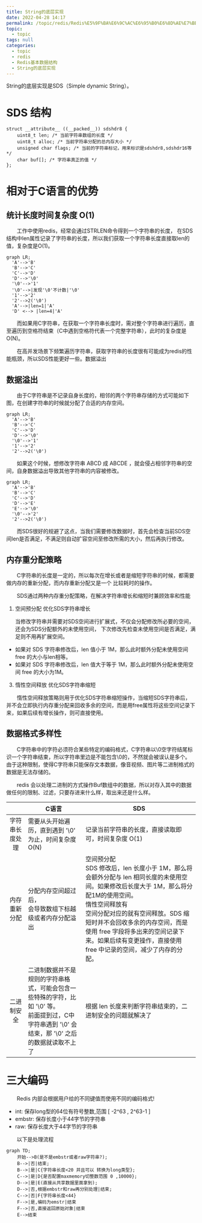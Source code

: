 ```yaml
---
title: String的底层实现
date: 2022-04-28 14:17
permalink: /topic/redis/Redis%E5%9F%BA%E6%9C%AC%E6%95%B0%E6%8D%AE%E7%BB%93%E6%9E%84/String%E7%9A%84%E5%BA%95%E5%B1%82%E5%AE%9E%E7%8E%B0
topic: 
  - topic
tags: null
categories: 
  - topic
  - redis
  - Redis基本数据结构
  - String的底层实现
---
```

String的底层实现是SDS（Simple dynamic String）。

# SDS 结构

```
struct __attribute__ ((__packed__)) sdshdr8 {
    uint8_t len; /* 当前字符串数组的长度 */
    uint8_t alloc; /* 当前字符串分配的总内存大小 */
    unsigned char flags; /* 当前的字符串标记，用来标识是sdshdr8,sdshdr16等 */
    char buf[]; /* 字符串真正的值 */
};
```

# 相对于C语言的优势

## 统计长度时间复杂度 O(1)

　　工作中使用redis，经常会通过STRLEN命令得到一个字符串的长度， 在SDS结构中len属性记录了字符串的长度，所以我们获取一个字符串长度直接取len的值，复杂度是O(1)。

```mermaid
graph LR;
  'A'-->'B'
  'B'-->'C'
  'C'-->'D'
  'D'-->'\0'
  '\0'-->'1'
  '\0'-->|发现'\0'不计数|'\0'
  '1'-->'2'
  '2'-->2('\0')
  'A'-->|len=1|'A'
  'D' <--> |len=4|'A'
```

　　而如果用C字符串，在获取一个字符串长度时，需对整个字符串进行遍历，直至遍历到空格符结束（C中遇到空格符代表一个完整字符串），此时的复杂度是O(N)。

　　在高并发场景下频繁遍历字符串，获取字符串的长度很有可能成为redis的性能瓶颈，所以SDS性能更好一些。数据溢出

## 数据溢出

　　由于C字符串是不记录自身长度的，相邻的两个字符串存储的方式可能如下图，在创建字符串的时候就分配了合适的内存空间。

```mermaid
graph LR;
  'A'-->'B'
  'B'-->'C'
  'C'-->'D'
  'D'-->'\0'
  '\0'-->'1'
  '1'-->'2'
  '2'-->2('\0')
```

　　如果这个时候，想修改字符串 ABCD 成 ABCDE ，就会侵占相邻字符串的空间，自身数据溢出导致其他字符串的内容被修改。

```mermaid
graph LR;
  'A'-->'B'
  'B'-->'C'
  'C'-->'D'
  'D'-->'E'
  'E'-->'\0'
  '\0'-->'2'
  '2'-->2('\0')
```

　　而SDS很好的规避了这点，当我们需要修改数据时，首先会检查当前SDS空间len是否满足，不满足则自动扩容空间至修改所需的大小，然后再执行修改。

## 内存重分配策略

　　C字符串的长度是一定的，所以每次在增长或者是缩短字符串的时候，都需要做内存的重新分配，而内存重新分配又是一个
比较耗时的操作。

　　SDS通过两种内存重分配策略，在解决字符串增长和缩短时兼顾效率和性能

1. 空间预分配 优化SDS字符串增长

   当修改字符串并需要对SDS空间进行扩展式，不仅会分配修改所必要的空间，还会为SDS分配额外的未使用空间，
   下次修改先检查未使用空间是否满足，满足则不用再扩展空间。

+ 如果对 SDS 字符串修改后，len 值小于 1M，那么此时额外分配未使用空间 free 的大小与len相等。
+ 如果对 SDS 字符串修改后，len 值大于等于 1M，那么此时额外分配未使用空间 free 的大小为1M。

3. 惰性空间释放 优化SDS字符串缩短

　　惰性空间释放策略则用于优化SDS字符串缩短操作，当缩短SDS字符串后，并不会立即执行内存重分配来回收多余的空间，而是用free属性将这些空间记录下来，如果后续有增长操作，则可直接使用。

## 数据格式多样性

　　C字符串中的字符必须符合某些特定的编码格式，C字符串以\0空字符结尾标识一个字符串结束，所以字符串里边是不能包含\0的，不然就会被误认是多个。
由于这种限制，使得C字符串只能保存文本数据，像音视频、图片等二进制格式的数据是无法存储的。

　　redis 会以处理二进制的方式操作Buf数组中的数据，所以对存入其中的数据做任何的限制、过滤，只要存进来什么样，取出来还是什么样。

||C语言|SDS|
| :------------: | -----------------------------------------------------------------------------------------------------------------------------------------------| ------------------------------------------------------------------------------------------------------------------------------------------------------------------------------------------------------------------------------------------------------------------------------------------------------------------------------------------|
|字符串长度处理|需要从头开始遍历，直到遇到 '\0' 为止，时间复杂度O(N)|记录当前字符串的长度，直接读取即可，时间复杂度 O(1)|
|内存重新分配|分配内存空间超过后，<br />会导致数组下标越级或者内存分配溢出|空间预分配 <br>SDS 修改后，len 长度小于 1M，那么将会额外分配与 len 相同长度的未使用空间。如果修改后长度大于 1M，那么将分配1M的使用空间。<br>惰性空间释放有<br>空间分配对应的就有空间释放。SDS 缩短时并不会回收多余的内存空间，而是使用 free 字段将多出来的空间记录下来。如果后续有变更操作，直接使用 free 中记录的空间，减少了内存的分配。|
|二进制安全|二进制数据并不是规则的字符串格式，可能会包含一些特殊的字符，比如 '\0' 等。<br />前面提到过，C中字符串遇到 '\0' 会结束，那 '\0' 之后的数据就读取不上了|根据 len 长度来判断字符串结束的，二进制安全的问题就解决了|

# 三大编码

　　Redis 内部会根据用户给的不同键值而使用不同的编码格式!

+ int: 保存long型的64位有符号整数,范围 [ -2^63 , 2^63-1 ]
+ embstr: 保存长度小于44字节的字符串
+ raw: 保存长度大于44字节的字符串

　　以下是处理流程

```mermaid
graph TD;
    开始-->B(是不是embstr或者raw字符串?);
    B-->|否|结束;
    B-->|是|C{字符串长度<20 并且可以 转换为long类型};
    C-->|是|D{是否配置maxmemory切整数范围 0 ,10000};
    D-->|是|E(直接从共享数据里面拿到);
    D-->|否,根据embstr和raw再分别处理|结束;
    C-->|否|F{字符串长度<44}
    F-->|是,编码为emstr|结束
    F-->|否,直接返回原始对象|结束
    E-->结束
```
